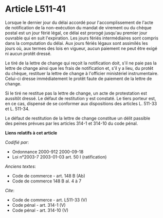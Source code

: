 # Article L511-41

Lorsque le dernier jour du délai accordé pour l'accomplissement de l'acte de notification de la non-exécution du mandat de
virement ou du chèque postal est un jour férié légal, ce délai est prorogé jusqu'au premier jour ouvrable qui en suit
l'expiration. Les jours fériés intermédiaires sont compris dans la computation du délai. Aux jours fériés légaux sont
assimilés les jours où, aux termes des lois en vigueur, aucun paiement ne peut être exigé ni aucun protêt dressé. 

Le tiré de la lettre de change qui reçoit la notification doit, s'il ne paie pas la lettre de change ainsi que les frais de
notification et, s'il y a lieu, du protêt du chèque, restituer la lettre de change à l'officier ministériel instrumentaire.
Celui-ci dresse immédiatement le protêt faute de paiement de la lettre de change. 

Si le tiré ne restitue pas la lettre de change, un acte de protestation est aussitôt dressé. Le défaut de restitution y est
constaté. Le tiers porteur est, en ce cas, dispensé de se conformer aux dispositions des articles L. 511-33 et L. 511-34. 

Le défaut de restitution de la lettre de change constitue un délit passible des peines prévues par les articles 314-1 et
314-10 du code pénal.

**Liens relatifs à cet article**

_Codifié par_:

  - Ordonnance 2000-912 2000-09-18
  - Loi n°2003-7 2003-01-03 art. 50 I (ratification)

_Anciens textes_:

  - Code de commerce - art. 148 B (Ab)
  - Code de commerce 148 B al. 4 à 7

_Cite_:

  - Code de commerce - art. L511-33 (V)
  - Code pénal - art. 314-1 (V)
  - Code pénal - art. 314-10 (V)
